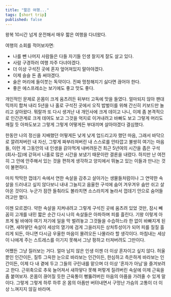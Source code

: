 ```yaml
---
title: "짧은 여행..."
tags: [short trip]
published: false
---
```


왕복 10시간 넘게 운전해서 매우 짧은 여행을 다녀왔다.

여행의 소회를 적어보자면:
- 나를 뺀 나머지 사람들은 다들 자기들 인생 찰지게 잘도 살고 있다.
- 사람 구경하러 여행 자주 다녀야겠다.
- 더 이상 구석진 곳에 혼자 엎어져있지 말아야겠다.
- 이제 슬슬 돈 좀 써야겠다.
- 술은 머리에 들이붓는 독약이다. 진짜 멍청해지기 싫다면 끊어야 한다.
- 좋은 에스프레소는 보기에도 좋고 맛도 좋다.

개인적인 문제로 온몸이 크게 움츠려든 뒤부터 고독에 맛을 들였다. 얼마되지 않아 팬대믹까지 합쳐 내리 5년을 나 홀로 구석진 곳에서 오직 밥벌이를 위해 간신히 키보드만 놀리고 살아왔다. 뭐랄까 또 다시 생겨난 내 개인사에 크게 데이고 나니, 이제 좀 본격적으로 인간관계로 크게 데여도 보고 그것을 억지로 이겨내려고 바빠도 보고 그렇게 머리도 깨질 듯 아파도보고 그렇게 그렇게 어떻게든 부대끼며 살아야겠다 결심했다.

한동안 나의 정신을 지배했던 어떻게든 낮게 낮게 업드리고자 했던 마음, 그래서 바닥으로 깔려져버린 내 자신, 그렇게 짜부라져버린 내 스스로를 안타깝고 불쌍히 여기는 마음들, 이런 게 그동안의 내 인생을 갉아먹게 내버려둔건 최근 5년여의 시간을 좁은 구석 (회사-집)에 갇혀서 나홀로 많은 시간을 보냈기 때문이란 결론을 내렸다. 하지만 난 여전히 그 안에 안주해서 있는 것을 편하게 생각하고 양지에서 뛰놀고 있는 이들과 만나는 것이 불편하다.

마치 딱딱한 껍데기 속에서 연한 속살을 감추고 살아가는 생물들처럼이나 그 연약한 속살을 드러내고 싶지 않다보니 내내 그늘지고 음울한 구석에 숨어 겨우겨우 숨만 쉬고 살아온 것이다. 누군가 잠깐 들춰라도 볼라치면 소스라치게 놀라서 껍데기 안으로 숨어들려고만 했다. 

이젠 모르겠다. 약한 속살을 지켜내려고 그렇게 구석진 곳에 움츠려 있었 것만, 잠시 빼꼼히 고개를 내민 짧은 순간 다시 나의 속살들은 아파하며 피를 흘린다. 기왕 이렇게 아프게 될 바에야 여기 저기에 일을 막 벌려놓고 그것들을 수습하느라 한 없이 바빠지게 된다면, 새하얗던 속살이 세상의 열기에 검게 그을러지든 상처투성이가 되어 피를 질질 흘리게 되든, 아니면 다시금 우울한 마음이 몰려오든 나몰라라 할 생각이다. 마침내는 세상이 나에게 주는 스트레스를 이기지 못해서 그냥 펑하고 터져버려도 그만이다. 

어쨌든 그냥 질러보는 거다. 얼마 남지 않은 인생 이젠 더 이상 혼자이고 싶지 않다. 허울뿐인 인간이든, 질투 그윽한 눈으로 바라보는 인간이든, 한심하고 측은하게 바라보는 인간이든, 이제 다 내 곁에 두고 그들의 구린내를 맡으며 더 이상 '혼자가 아님'을 즐겨보려고 한다. 근위축으로 추욱 늘어져서 새하얗다 못해 퍼렇게 질려버린 속살에 이제 근육을 좀 붙여보자. 온몸이 끊어질 듯한 근육통이 뻥뚫려버린 마음의 아픔을 가려줄 수 있게 말이다. 그렇게 그렇게 하루 하루 온 몸의 아픔만 버텨내면서 구멍난 가슴의 고통이 더 이상 느껴지지 않길 바라며.